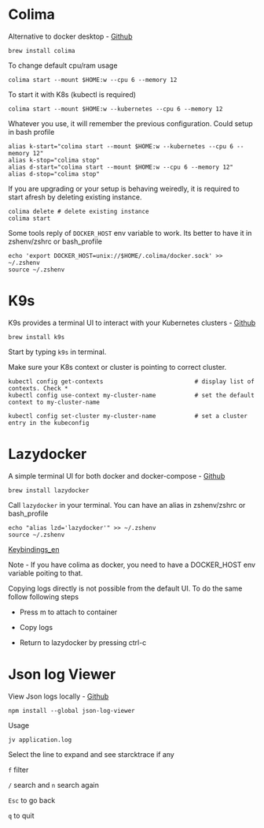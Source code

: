 # Colima

Alternative to docker desktop - [Github](https://github.com/abiosoft/colima)

```
brew install colima
```

To change default cpu/ram usage
```
colima start --mount $HOME:w --cpu 6 --memory 12
```
To start it with K8s (kubectl is required)
```
colima start --mount $HOME:w --kubernetes --cpu 6 --memory 12
```
Whatever you use, it will remember the previous configuration. Could setup in bash profile
```
alias k-start="colima start --mount $HOME:w --kubernetes --cpu 6 --memory 12"
alias k-stop="colima stop"
alias d-start="colima start --mount $HOME:w --cpu 6 --memory 12"
alias d-stop="colima stop"
```


If you are upgrading or your setup is behaving weiredly, it is required to start afresh by deleting existing instance.
```
colima delete # delete existing instance
colima start
```

Some tools reply of `DOCKER_HOST` env variable to work. Its better to have it in zshenv/zshrc or bash_profile

```
echo 'export DOCKER_HOST=unix://$HOME/.colima/docker.sock' >> ~/.zshenv
source ~/.zshenv
```

# K9s

K9s provides a terminal UI to interact with your Kubernetes clusters - [Github](https://github.com/derailed/k9s)

```
brew install k9s
```

Start by typing `k9s` in terminal.

Make sure your K8s context or cluster is pointing to correct cluster.

```
kubectl config get-contexts                          # display list of contexts. Check *
kubectl config use-context my-cluster-name           # set the default context to my-cluster-name

kubectl config set-cluster my-cluster-name           # set a cluster entry in the kubeconfig
```

# Lazydocker

A simple terminal UI for both docker and docker-compose - [Github](https://github.com/jesseduffield/lazydocker)

```
brew install lazydocker
```

Call `lazydocker` in your terminal. You can have an alias in zshenv/zshrc or bash_profile
```
echo "alias lzd='lazydocker'" >> ~/.zshenv
source ~/.zshenv
```

[Keybindings_en](https://github.com/jesseduffield/lazydocker/blob/master/docs/keybindings/Keybindings_en.md)

Note - If you have colima as docker, you need to have a DOCKER_HOST env variable poiting to that.

Copying logs directly is not possible from the default UI. To do the same follow following steps

* Press m to attach to container

* Copy logs

* Return to lazydocker by pressing ctrl-c

# Json log Viewer

View Json logs locally - [Github](https://github.com/gistia/json-log-viewer)

```
npm install --global json-log-viewer
```

Usage

```
jv application.log
```
Select the line to expand and see starcktrace if any

`f` filter 

`/` search and `n` search again

`Esc` to go back

`q` to quit

